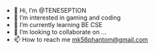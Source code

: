 - 👋 Hi, I’m @TENESEPTION
- 👀 I’m interested in gaming and coding
- 🌱 I’m currently learning BE CSE
- 💞️ I’m looking to collaborate on ...
- 📫 How to reach me mk56phantom@gmail.com

<!---
TENESEPTION/TENESEPTION is a ✨ special ✨ repository because its `README.md` (this file) appears on your GitHub profile.
You can click the Preview link to take a look at your changes.
--->

